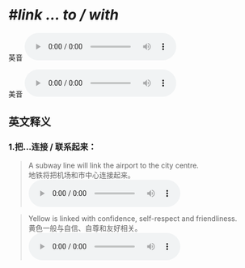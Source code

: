# ***\#link ... to / with*** 
英音
<audio src="./media/link ... to1_AAC.aac" controls="controls"></audio>

美音
<audio src="./media/link ... to2_AAC.aac" controls="controls"></audio>



  

英文释义
---
### 1.**把…连接 / 联系起来：**  

 > A subway line will link the airport to the city centre.  
 > 地铁将把机场和市中心连接起来。    
<audio src="./media/link-3.aac" controls="controls"></audio>

 > Yellow is linked with confidence, self-respect and friendliness.    
 > 黄色一般与自信、自尊和友好相关。    
<audio src="./media/link-4.aac" controls="controls"></audio>


